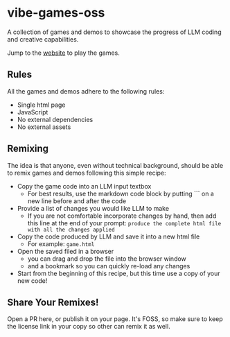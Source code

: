 # vibe-games-oss

A collection of games and demos to showcase the progress of LLM coding and creative capabilities.

Jump to the [website](https://anikifoss.github.io/vibe-games-oss/) to play the games.

## Rules

All the games and demos adhere to the following rules:
- Single html page
- JavaScript
- No external dependencies
- No external assets

## Remixing

The idea is that anyone, even without technical background, should be able to remix games and demos following this simple recipe:
- Copy the game code into an LLM input textbox
  - For best results, use the markdown code block by putting ``` on a new line before and after the code
- Provide a list of changes you would like LLM to make
  - If you are not comfortable incorporate changes by hand, then add this line at the end of your prompt: `produce the complete html file with all the changes applied`
- Copy the code produced by LLM and save it into a new html file
  - For example: `game.html`
- Open the saved filed in a browser
  - you can drag and drop the file into the browser window
  - and a bookmark so you can quickly re-load any changes
- Start from the beginning of this recipe, but this time use a copy of your new code!

## Share Your Remixes!
Open a PR here, or publish it on your page. It's FOSS, so make sure to keep the license link in your copy so other can remix it as well.
